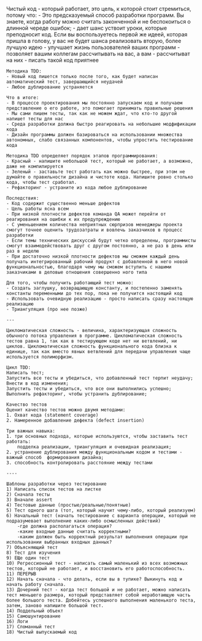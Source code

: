 Чистый код - который работает, это цель, к которой стоит стремиться, потому что:
    - Это предсказуемый способ разработки программ. Вы знаете, когда работу можно считать законченной и не беспокоиться о длинной череде ошибок;
    - дает шанс уствоит уроки, которые преподносит код. Если вы воспользуетесь первой же идеей, которая пришла в голову, у вас не будет шанса реализовать вторую, более лучшую идею
    - улучшает жизнь пользователей ваших программ
    - позволяет вашим коллегам рассчитывать на вас, а вам - рассчитыват на них
    - писать такой код приятнее

    Методика TDD:
    - Новый код пишется только после того, как будет написан автоматический тест, завершающийся неудачей
    - Любое дублирование устраняется

    Что в итоге:
    - В процессе проектирования мы постоянно запускаем код и получаем представление о его работе, это помогает принимать правильные решения
    - Мы сами пишем тесты, так как не можем ждат, что кто-то другой напишет тесты для нас
    - Среда разработки должна быстро реагировать на небольшие модфификации кода
    - Дизайн программы должен базироваться на использовании множества автономных, слабо связанных компонентов, чтобы упростить тестирование кода

    Методика TDD определяет порядок этапов программирования:
    - Красный - напишите небольшой тест, который не работает, а возможно, даже не компилируется
    - Зеленый - заставьте тест работать как можно быстрее, при этом не думайте о правильности дизайна и чистоте кода. Напишите ровно столько кода, чтобы тест сработал.
    - Рефакторинг - устраните из кода любое дублирование

    Последствия:
    - Код содержит существенно меньше дефектов
    - Цель работы ясна всем
    - При низкой плотности дефектов команда QA может перейти от реагирования на ошибки к их предупреждению
    - С уменьшением количества неприятных сюрпризов менеджеры проекта смогут точнее оценить трудозатраты и вовлечь заказчиков в процесс разработки
    - Если темы технических дискуссий будут четко определены, программисты смогут взаимодействовать друг с другом постоянно, а не раз в день или раз в неделю
    - При достаточно низкой плотности дефектов мы сможем каждый день получать интегрированный рабочий продукт с добавленной в него новой функциональностью, благодаря чему мы сможем вступить с нашими заказчиками в деловые отношения совершенно ного типа

    Для того, чтобы получить работающий тест можно:
    - Создать заглушку, возвращающую константу, и постепенно заменять константы переменными до тех пор, пока не получится настоящий код
    - Использовать очевидную реализацию - просто написать сразу настоящую реализацию
    - Триангуляция (про нее позже)

    ---

    Цикломатическая сложность - величина, характеризующая сложность обычного потока управления в программе. Цикломатическая сложность тестов равна 1, так как в тестирующем коде нет ни ветвлений, ни циклов. Цикломатическая сложность функционального кода близка к единице, так как вместо явных ветвлений для передачи управления чаще используется полиморфизм.

    Цикл TDD:
    Написать тест;
    Запустить все тесты и убедиться, что добавленный тест терпит неудачу;
    Внести в код изменения;
    Запустить тесты и убедиться, что все они выполнились успешно;
    Выполнить рефакторинг, чтобы устранить дублирование;

    Качество тестов
    Оценит качество тестов можно двумя методами:
    1. Охват кода (statement coverage)
    2. Намеренное добавление дефекта (defect insertion)

    Три важных навыка:
    1. три основных подхода, которые используются, чтобы заставить тест работать:
        подделка реализации, триангуляция и очевидная реализация;
    2. устранение дублирования между функциональным кодом и тестами - важный способ  формирования дизайна;
    3. способность контролировать расстояние между тестами

    ----

    Шаблоны разработки через тестирование
    1) Написать список тестов на листке
    2) Сначала тесты
    3) Вначале assert
    4) Тестовые данные (простые/реальные/понятные)
    5) Тест одного шага (тот, который научит чему-либо, который реализуем)
    6) Начальный тест (начать тестирование с варианта операции, который не подразумевает выполнение каких-либо осмысленных действий)
        -где должна располагаться операция?
        -какие входные данные считать корректными?
        -каким должен быть корректный результат выполнения операции при использовании выбранных входных данных?
    7) Объясняющий тест
    8) Тест для изучения
    9) ЕЩе один тест
    10) Регрессионный тест - написать самый маленький из всех возможных тестов, который не работает, и восстановить его работоспособность.
    11) ПЕРЕРЫВ
    12) Начать сначала - что делать, если вы в тупике? Выкинуть код и начать работу сначала.
    13) Дочерний тест - когда тест большой и не работает, можно написать тест меньшего размера, который представляет собой неработающую часть более большого теста. Добейтесь успешного выполнения маленького теста, затем, заново напишите большой тест.
    14) Поддельный объект
    15) Самошунтирование
    16) Логи
    17) Сломанный тест
    18) Чистый выпускаемый код
        